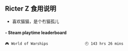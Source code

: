 ## Ricter Z 食用说明
- 喜欢猫猫，是个冇猫孤儿

<!-- steam-box start -->
#### - Steam playtime leaderboard
```text
🎮 World of Warships                 🕘 143 hrs 26 mins
```
<!-- Powered by https://github.com/YouEclipse/steam-box . -->
<!-- steam-box end -->
